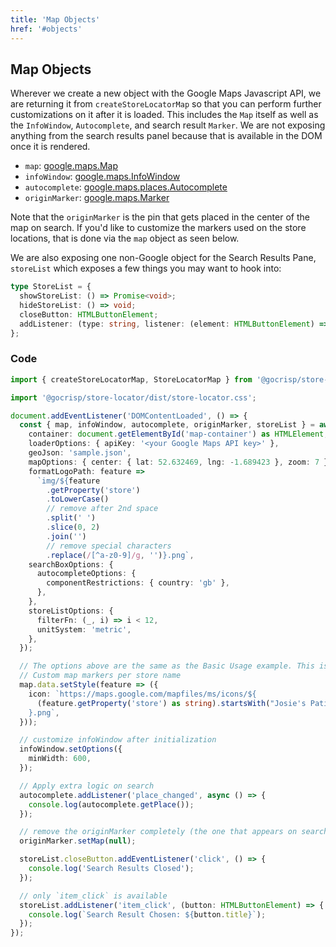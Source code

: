 ```yaml
---
title: 'Map Objects'
href: '#objects'
---
```


## Map Objects

Wherever we create a new object with the Google Maps Javascript API, we are returning it from `createStoreLocatorMap` so that you can perform further customizations on it after it is loaded. This includes the `Map` itself as well as the `InfoWindow`, `Autocomplete`, and search result `Marker`. We are not exposing anything from the search results panel because that is available in the DOM once it is rendered.

- `map`: [google.maps.Map](https://developers.google.com/maps/documentation/javascript/reference/map?hl=en#Map)
- `infoWindow`: [google.maps.InfoWindow](https://developers.google.com/maps/documentation/javascript/reference/info-window)
- `autocomplete`: [google.maps.places.Autocomplete](https://developers.google.com/maps/documentation/javascript/places-autocomplete)
- `originMarker`: [google.maps.Marker](https://developers.google.com/maps/documentation/javascript/markers)

Note that the `originMarker` is the pin that gets placed in the center of the map on search. If you'd like to customize the markers used on the store locations, that is done via the `map` object as seen below.


We are also exposing one non-Google object for the Search Results Pane, `storeList` which exposes a few things you may want to hook into:

```TypeScript
type StoreList = {
  showStoreList: () => Promise<void>;
  hideStoreList: () => void;
  closeButton: HTMLButtonElement;
  addListener: (type: string, listener: (element: HTMLButtonElement) => void)
};
```

### Code

```TypeScript
import { createStoreLocatorMap, StoreLocatorMap } from '@gocrisp/store-locator';

import '@gocrisp/store-locator/dist/store-locator.css';

document.addEventListener('DOMContentLoaded', () => {
  const { map, infoWindow, autocomplete, originMarker, storeList } = await createStoreLocatorMap({
    container: document.getElementById('map-container') as HTMLElement,
    loaderOptions: { apiKey: '<your Google Maps API key>' },
    geoJson: 'sample.json',
    mapOptions: { center: { lat: 52.632469, lng: -1.689423 }, zoom: 7 },
    formatLogoPath: feature =>
      `img/${feature
        .getProperty('store')
        .toLowerCase()
        // remove after 2nd space
        .split(' ')
        .slice(0, 2)
        .join('')
        // remove special characters
        .replace(/[^a-z0-9]/g, '')}.png`,
    searchBoxOptions: {
      autocompleteOptions: {
        componentRestrictions: { country: 'gb' },
      },
    },
    storeListOptions: {
      filterFn: (_, i) => i < 12,
      unitSystem: 'metric',
    },
  });

  // The options above are the same as the Basic Usage example. This is where the fun happens:
  // Custom map markers per store name
  map.data.setStyle(feature => ({
    icon: `https://maps.google.com/mapfiles/ms/icons/${
      (feature.getProperty('store') as string).startsWith("Josie's Patisserie") ? 'orange' : 'green'
    }.png`,
  }));

  // customize infoWindow after initialization
  infoWindow.setOptions({
    minWidth: 600,
  });

  // Apply extra logic on search
  autocomplete.addListener('place_changed', async () => {
    console.log(autocomplete.getPlace());
  });

  // remove the originMarker completely (the one that appears on search)
  originMarker.setMap(null);

  storeList.closeButton.addEventListener('click', () => {
    console.log('Search Results Closed');
  });

  // only `item_click` is available
  storeList.addListener('item_click', (button: HTMLButtonElement) => {
    console.log(`Search Result Chosen: ${button.title}`);
  });
});
```





